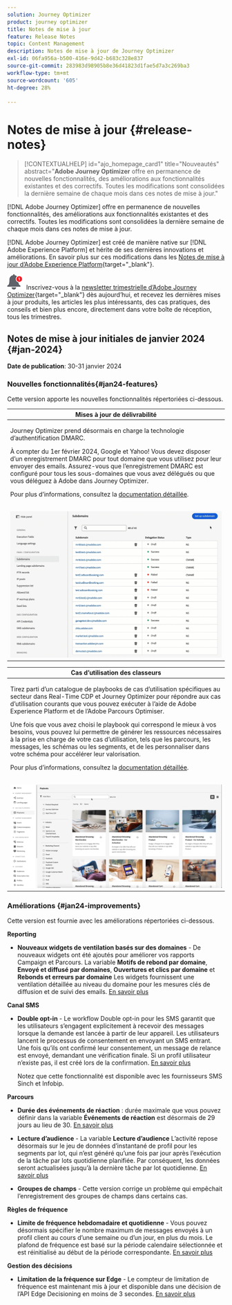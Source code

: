 ```yaml
---
solution: Journey Optimizer
product: journey optimizer
title: Notes de mise à jour
feature: Release Notes
topic: Content Management
description: Notes de mise à jour de Journey Optimizer
exl-id: 06fa956a-b500-416e-9d42-b683c328e837
source-git-commit: 283983d98905b8e36d41823d1fae5d7a3c269ba3
workflow-type: tm+mt
source-wordcount: '605'
ht-degree: 28%

---
```


# Notes de mise à jour {#release-notes}

>[!CONTEXTUALHELP]
>id="ajo_homepage_card1"
>title="Nouveautés"
>abstract="**Adobe Journey Optimizer** offre en permanence de nouvelles fonctionnalités, des améliorations aux fonctionnalités existantes et des correctifs. Toutes les modifications sont consolidées la dernière semaine de chaque mois dans ces notes de mise à jour."

[!DNL Adobe Journey Optimizer] offre en permanence de nouvelles fonctionnalités, des améliorations aux fonctionnalités existantes et des correctifs. Toutes les modifications sont consolidées la dernière semaine de chaque mois dans ces notes de mise à jour.

[!DNL Adobe Journey Optimizer] est créé de manière native sur [!DNL Adobe Experience Platform] et hérite de ses dernières innovations et améliorations. En savoir plus sur ces modifications dans les [Notes de mise à jour d’Adobe Experience Platform](https://experienceleague.adobe.com/docs/experience-platform/release-notes/latest.html?lang=fr){target="_blank"}.

![Newsletter](../assets/do-not-localize/nl-icon.png) Inscrivez-vous à la [newsletter trimestrielle d’Adobe Journey Optimizer](https://www.adobe.com/subscription/Adobe_Journey_Optimizer_NL.html){target="_blank"} dès aujourd’hui, et recevez les dernières mises à jour produits, les articles les plus intéressants, des cas pratiques, des conseils et bien plus encore, directement dans votre boîte de réception, tous les trimestres.

## Notes de mise à jour initiales de janvier 2024 {#jan-2024}

**Date de publication**: 30-31 janvier 2024

### Nouvelles fonctionnalités{#jan24-features}

Cette version apporte les nouvelles fonctionnalités répertoriées ci-dessous.

<table>
<thead>
<tr>
<th><strong>Mises à jour de délivrabilité</strong><br/></th>
</tr>
</thead>
<tbody>
<tr>
<td>
<p>Journey Optimizer prend désormais en charge la technologie d’authentification DMARC.</p>
<p>À compter du 1er février 2024, Google et Yahoo! Vous devez disposer d’un enregistrement DMARC pour tout domaine que vous utilisez pour leur envoyer des emails. Assurez-vous que l’enregistrement DMARC est configuré pour tous les sous-domaines que vous avez délégués ou que vous déléguez à Adobe dans Journey Optimizer.</p>
<p>Pour plus d’informations, consultez la <a href="../configuration/dmarc-record-update.md">documentation détaillée</a>.</p>
<br/><img src="assets/do-not-localize/dmarc.gif"/>
</tr>
</tbody>
</table>

<table>
<thead>
<tr>
<th><strong>Cas d’utilisation des classeurs</strong><br/></th>
</tr>
</thead>
<tbody>
<tr>
<td>
<p>Tirez parti d’un catalogue de playbooks de cas d’utilisation spécifiques au secteur dans Real-Time CDP et Journey Optimizer pour répondre aux cas d’utilisation courants que vous pouvez exécuter à l’aide de Adobe Experience Platform et de l’Adobe Parcours Optimiser.</p><p>Une fois que vous avez choisi le playbook qui correspond le mieux à vos besoins, vous pouvez lui permettre de générer les ressources nécessaires à la prise en charge de votre cas d’utilisation, tels que les parcours, les messages, les schémas ou les segments, et de les personnaliser dans votre schéma pour accélérer leur valorisation.</p>
<p>Pour plus d’informations, consultez la <a href="../start/playbooks.md">documentation détaillée</a>.</p>
<br/><img src="assets/do-not-localize/playbooks.gif"/>
</tr>
</tbody>
</table>

### Améliorations {#jan24-improvements}

Cette version est fournie avec les améliorations répertoriées ci-dessous.

**Reporting**

* **Nouveaux widgets de ventilation basés sur des domaines** - De nouveaux widgets ont été ajoutés pour améliorer vos rapports Campaign et Parcours. La variable **Motifs de rebond par domaine**, **Envoyé et diffusé par domaines**, **Ouvertures et clics par domaine** et **Rebonds et erreurs par domaine** Les widgets fournissent une ventilation détaillée au niveau du domaine pour les mesures clés de diffusion et de suivi des emails. [En savoir plus](../reports/channel-report.md)

**Canal SMS**

* **Double opt-in** - Le workflow Double opt-in pour les SMS garantit que les utilisateurs s’engagent explicitement à recevoir des messages lorsque la demande est lancée à partir de leur appareil. Les utilisateurs lancent le processus de consentement en envoyant un SMS entrant. Une fois qu’ils ont confirmé leur consentement, un message de relance est envoyé, demandant une vérification finale. Si un profil utilisateur n’existe pas, il est créé lors de la confirmation. [En savoir plus](../sms/sms-configuration.md#create-api)

  Notez que cette fonctionnalité est disponible avec les fournisseurs SMS Sinch et Infobip.

**Parcours**

* **Durée des événements de réaction** : durée maximale que vous pouvez définir dans la variable **Événements de réaction** est désormais de 29 jours au lieu de 30. [En savoir plus](../building-journeys/reaction-events.md)

<!--* **Date filters** - You can now use custom dates to filter the journeys inventory, in addition to the existing predefined date filters. This allows you to refine the list by displaying journeys published on a specific date, within a particular month, throughout an entire year, or within specified time ranges. [Learn more](../building-journeys/journey-gs.md#filter)-->

* **Lecture d’audience**  - La variable **Lecture d’audience** L’activité repose désormais sur le jeu de données d’instantané de profil pour les segments par lot, qui n’est généré qu’une fois par jour après l’exécution de la tâche par lots quotidienne planifiée. Par conséquent, les données seront actualisées jusqu’à la dernière tâche par lot quotidienne. [En savoir plus](../building-journeys/read-audience.md)

* **Groupes de champs** - Cette version corrige un problème qui empêchait l’enregistrement des groupes de champs dans certains cas.

**Règles de fréquence**

* **Limite de fréquence hebdomadaire et quotidienne** - Vous pouvez désormais spécifier le nombre maximum de messages envoyés à un profil client au cours d’une semaine ou d’un jour, en plus du mois. Le plafond de fréquence est basé sur la période calendaire sélectionnée et est réinitialisé au début de la période correspondante. [En savoir plus](../configuration/frequency-rules.md#create-new-rule)

**Gestion des décisions**

* **Limitation de la fréquence sur Edge** - Le compteur de limitation de fréquence est maintenant mis à jour et disponible dans une décision de l’API Edge Decisioning en moins de 3 secondes. [En savoir plus](../offers/api-reference/offer-delivery-api/start-offer-delivery-apis.md)